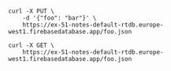     curl -X PUT \
        -d '{"foo": "bar"}' \
        https://ex-51-notes-default-rtdb.europe-west1.firebasedatabase.app/foo.json

    curl -X GET \
        https://ex-51-notes-default-rtdb.europe-west1.firebasedatabase.app/foo.json

